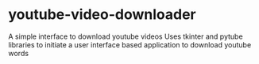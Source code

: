 # youtube-video-downloader
A simple interface to download youtube videos
Uses tkinter and pytube libraries to initiate a user interface based application to download youtube words
